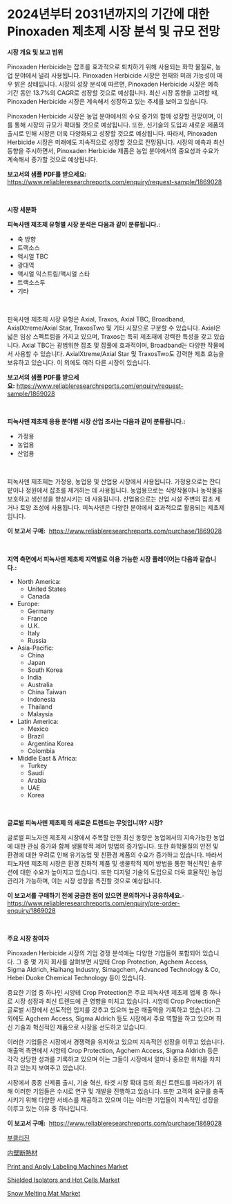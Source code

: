 <p><h1>2024년부터 2031년까지의 기간에 대한 Pinoxaden 제초제 시장 분석 및 규모 전망</h1></p><p><strong>시장 개요 및 보고 범위</strong></p>
<p><p>Pinoxaden Herbicide는 잡초를 효과적으로 퇴치하기 위해 사용되는 화학 물질로, 농업 분야에서 널리 사용됩니다. Pinoxaden Herbicide 시장은 현재와 미래 가능성이 매우 밝은 상태입니다. 시장의 성장 분석에 따르면, Pinoxaden Herbicide 시장은 예측 기간 동안 13.7%의 CAGR로 성장할 것으로 예상됩니다. 최신 시장 동향을 고려할 때, Pinoxaden Herbicide 시장은 계속해서 성장하고 있는 추세를 보이고 있습니다. </p><p>Pinoxaden Herbicide 시장은 농업 분야에서의 수요 증가와 함께 성장할 전망이며, 이를 통해 시장의 규모가 확대될 것으로 예상됩니다. 또한, 신기술의 도입과 새로운 제품의 출시로 인해 시장은 더욱 다양화되고 성장할 것으로 예상됩니다. 따라서, Pinoxaden Herbicide 시장은 미래에도 지속적으로 성장할 것으로 전망됩니다. 시장의 예측과 최신 동향을 주시하면서, Pinoxaden Herbicide 제품은 농업 분야에서의 중요성과 수요가 계속해서 증가할 것으로 예상됩니다.</p></p>
<p><strong>보고서의 샘플 PDF를 받으세요:</strong> <a href="https://www.reliableresearchreports.com/enquiry/request-sample/1869028">https://www.reliableresearchreports.com/enquiry/request-sample/1869028</a></p>
<p>&nbsp;</p>
<p><strong>시장 세분화</strong></p>
<p><strong>피녹사덴 제초제 유형별 시장 분석은 다음과 같이 분류됩니다.:</strong></p>
<p><ul><li>축 방향</li><li>트랙소스</li><li>액시얼 TBC</li><li>광대역</li><li>액시얼 익스트림/액시얼 스타</li><li>트랙소스투</li><li>기타</li></ul></p>
<p>&nbsp;</p>
<p><p>핀옥사덴 제초제 시장 유형은 Axial, Traxos, Axial TBC, Broadband, AxialXtreme/Axial Star, TraxosTwo 및 기타 시장으로 구분할 수 있습니다. Axial은 넓은 임상 스펙트럼을 가지고 있으며, Traxos는 특히 제초재에 강력한 특성을 갖고 있습니다. Axial TBC는 광범위한 잡초 및 잡풀에 효과적이며, Broadband는 다양한 작물에서 사용할 수 있습니다. AxialXtreme/Axial Star 및 TraxosTwo도 강력한 제초 효능을 보유하고 있습니다. 이 외에도 여러 다른 시장이 있습니다.</p></p>
<p><strong>보고서의 샘플 PDF를 받으세요:</strong>&nbsp;<a href="https://www.reliableresearchreports.com/enquiry/request-sample/1869028">https://www.reliableresearchreports.com/enquiry/request-sample/1869028</a></p>
<p>&nbsp;</p>
<p><strong> 피녹사덴 제초제 응용 분야별 시장 산업 조사는 다음과 같이 분류됩니다.:</strong></p>
<p><ul><li>가정용</li><li>농업용</li><li>산업용</li></ul></p>
<p>&nbsp;</p>
<p><p>피녹사덴 제초제는 가정용, 농업용 및 산업용 시장에서 사용됩니다. 가정용으로는 잔디밭이나 정원에서 잡초를 제거하는 데 사용됩니다. 농업용으로는 식량작물이나 농작물을 보호하고 생산성을 향상시키는 데 사용됩니다. 산업용으로는 산업 시설 주변의 잡초 제거나 토양 조성에 사용됩니다. 피녹사덴은 다양한 분야에서 효과적으로 활용되는 제초제입니다.</p></p>
<p><strong>이 보고서 구매:</strong>&nbsp; <a href="https://www.reliableresearchreports.com/purchase/1869028">https://www.reliableresearchreports.com/purchase/1869028</a></p>
<p>&nbsp;</p>
<p><strong>지역 측면에서 피녹사덴 제초제 지역별로 이용 가능한 시장 플레이어는 다음과 같습니다.:</strong></p>
<p><ul>
    <li>
        North America:
        <ul>
            <li>United States</li>
            <li>Canada</li>
        </ul>
    </li>
    <li>
        Europe:
        <ul>
            <li>Germany</li>
            <li>France</li>
            <li>U.K.</li>
            <li>Italy</li>
            <li>Russia</li>
        </ul>
    </li>
    <li>
        Asia-Pacific:
        <ul>
            <li>China</li>
            <li>Japan</li>
            <li>South Korea</li>
            <li>India</li>
            <li>Australia</li>
            <li>China Taiwan</li>
            <li>Indonesia</li>
            <li>Thailand</li>
            <li>Malaysia</li>
        </ul>
    </li>
    <li>
        Latin America:
        <ul>
            <li>Mexico</li>
            <li>Brazil</li>
            <li>Argentina Korea</li>
            <li>Colombia</li>
        </ul>
    </li>
    <li>
        Middle East & Africa:
        <ul>
            <li>Turkey</li>
            <li>Saudi</li>
            <li>Arabia</li>
            <li>UAE</li>
            <li>Korea</li>
        </ul>
    </li>
    </ul></p>
<p>&nbsp;</p>
<p><strong>글로벌 피녹사덴 제초제 의 새로운 트렌드는 무엇입니까? 시장?</strong></p>
<p><p>글로벌 피노자덴 제초제 시장에서 주목할 만한 최신 동향은 농업에서의 지속가능한 농업에 대한 관심 증가와 함께 생물학적 제어 방법의 증가입니다. 또한 화학물질의 안전 및 환경에 대한 우려로 인해 유기농업 및 친환경 제품의 수요가 증가하고 있습니다. 따라서 피노자덴 제초제 시장은 환경 친화적 제품 및 생물학적 제어 방법을 통한 혁신적인 솔루션에 대한 수요가 높아지고 있습니다. 또한 디지털 기술의 도입으로 더욱 효율적인 농업 관리가 가능하며, 이는 시장 성장을 촉진할 것으로 예상됩니다.</p></p>
<p><strong>이 보고서를 구매하기 전에 궁금한 점이 있으면 문의하거나 공유하세요.</strong>- <a href="https://www.reliableresearchreports.com/enquiry/pre-order-enquiry/1869028">https://www.reliableresearchreports.com/enquiry/pre-order-enquiry/1869028</a></p>
<p>&nbsp;</p>
<p><strong>주요 시장 참여자</strong></p>
<p><p>Pinoxaden Herbicide 시장의 기업 경쟁 분석에는 다양한 기업들이 포함되어 있습니다. 그 중 몇 가지 회사를 살펴보면 시앙테 Crop Protection, Agchem Access, Sigma Aldrich, Haihang Industry, Simagchem, Advanced Technology & Co, Hebei Duoke Chemical Technology 등이 있습니다. </p><p>중요한 기업 중 하나인 시앙테 Crop Protection은 주요 피녹사덴 제초제 업체 중 하나로 시장 성장과 최신 트렌드에 큰 영향을 미치고 있습니다. 시앙테 Crop Protection은 글로벌 시장에서 선도적인 입지를 갖추고 있으며 높은 매출액을 기록하고 있습니다. 그 외에도 Agchem Access, Sigma Aldrich 등도 시장에서 주요 역할을 하고 있으며 최신 기술과 혁신적인 제품으로 시장을 선도하고 있습니다. </p><p>이러한 기업들은 시장에서 경쟁력을 유지하고 있으며 지속적인 성장을 이루고 있습니다. 매출액 측면에서 시앙테 Crop Protection, Agchem Access, Sigma Aldrich 등은 각각 상당한 성과를 기록하고 있으며 이는 그들이 시장에서 얼마나 중요한 위치를 차지하고 있는지 보여주고 있습니다. </p><p>시장에서 종종 신제품 출시, 기술 혁신, 타겟 시장 확대 등의 최신 트렌드를 따라가기 위해 이러한 기업들은 수시로 연구 및 개발을 진행하고 있습니다. 또한 고객의 요구를 충족시키기 위해 다양한 서비스를 제공하고 있으며 이는 이러한 기업들이 지속적인 성장을 이루고 있는 이유 중 하나입니다.</p></p>
<p><strong>이 보고서 구매:</strong>&nbsp;&nbsp;<a href="https://www.reliableresearchreports.com/purchase/1869028">https://www.reliableresearchreports.com/purchase/1869028</a></p>
<p><p><a href="https://medium.com/@greggibson7876/%EB%B6%80%ED%81%B4%EB%A6%AC%EC%A7%84-%EC%8B%9C%EC%9E%A5-%EB%B6%84%EC%84%9D-%EA%B8%80%EB%A1%9C%EB%B2%8C-%EC%82%B0%EC%97%85-%EC%A0%84%EB%A7%9D-%EB%B0%8F-%EC%98%88%EC%B8%A1-2024%EB%85%84%EB%B6%80%ED%84%B0-2031%EB%85%84-0dae6829c188">부클리진</a></p><p><a href="https://github.com/ycmtqqhvk3273/Market-Research-Report-List-1/blob/main/54008913556.md">内壁断熱材</a></p><p><a href="https://view.publitas.com/reportprime-1/print-and-apply-labeling-machines-market-size-growth-outlook-from-2024-to-2031-projecting-at-markets-trends-analysis-by-application-regional-outlook-and-revenue/">Print and Apply Labeling Machines Market</a></p><p><a href="https://issuu.com/reportprime-2/docs/shielded-isolators-and-hot-cells-market-size-2030.">Shielded Isolators and Hot Cells Market</a></p><p><a href="https://github.com/irfadac/Market-Research-Report-List-2/blob/main/snow-melting-mat-market.md">Snow Melting Mat Market</a></p></p>
